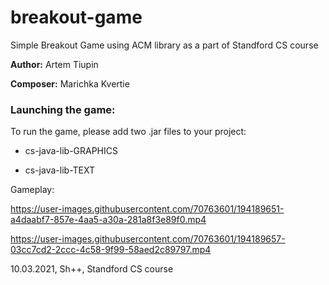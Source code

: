 # breakout-game
Simple Breakout Game using ACM library as a part of Standford CS course 


**Author:** Artem Tiupin

**Composer:** Marichka Kvertie


### Launching the game:

To run the game, please add two .jar files to your project:

- cs-java-lib-GRAPHICS

- cs-java-lib-TEXT


Gameplay:


https://user-images.githubusercontent.com/70763601/194189651-a4daabf7-857e-4aa5-a30a-281a8f3e89f0.mp4


https://user-images.githubusercontent.com/70763601/194189657-03cc7cd2-2ccc-4c58-9f99-58aed2c89797.mp4



10.03.2021, Sh++, Standford CS course
